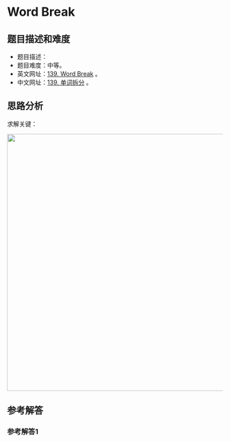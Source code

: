 # Word Break

## 题目描述和难度
+ 题目描述：
+ 题目难度：中等。
+ 英文网址：[139. Word Break](https://leetcode.com/problems/word-break/description/)  。
+ 中文网址：[139. 单词拆分](https://leetcode-cn.com/problems/word-break/description/)  。
## 思路分析
求解关键：

<img src="https://liweiwei1419.github.io/images/leetcode-solution/" width="600">

## 参考解答
### 参考解答1

```java

```